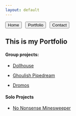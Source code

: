 ```yaml
---
layout: default
---
```



[<button>Home</button>](./)
&nbsp;&nbsp;[<button>Portfolio</button>](./portfolio.html)
&nbsp;&nbsp;[<button>Contact</button>](./Contacts.html)&nbsp;&nbsp;

## This is my Portfolio


#### Group projects:

*   [Dollhouse](Dollhouse.html)

*   [Ghoulish Pipedream](./ghoulishpipedream.html)

*   [Dromos](./Dromos.html)

#### Solo Projects

*   [No Nonsense Minesweeper](./Mine.html)





